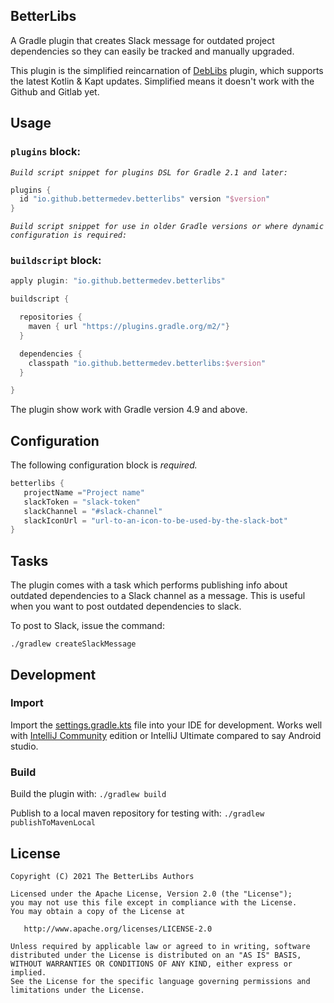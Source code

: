 BetterLibs
-------

A Gradle plugin that creates Slack message for outdated project dependencies so they
can easily be tracked and manually upgraded.

This plugin is the simplified reincarnation of [DebLibs](https://github.com/hellofresh/deblibs-gradle-plugin)
plugin, which supports the latest Kotlin & Kapt updates. Simplified means it doesn't work with the Github and Gitlab yet.


Usage
-----

### `plugins` block:

_`Build script snippet for plugins DSL for Gradle 2.1 and later:`_

```groovy
plugins {
  id "io.github.bettermedev.betterlibs" version "$version"
}
```

_`Build script snippet for use in older Gradle versions or where dynamic configuration is required:`_
### `buildscript` block:
```groovy
apply plugin: "io.github.bettermedev.betterlibs"

buildscript {

  repositories {
    maven { url "https://plugins.gradle.org/m2/"}
  }

  dependencies {
    classpath "io.github.bettermedev.betterlibs:$version"
  }

}
```

The plugin show work with Gradle version 4.9 and above.

Configuration
-------------
The following configuration block is _required._

```groovy
betterlibs {
   projectName ="Project name"
   slackToken = "slack-token"
   slackChannel = "#slack-channel"
   slackIconUrl = "url-to-an-icon-to-be-used-by-the-slack-bot"
}

```

Tasks
----

The plugin comes with a task which performs publishing info about outdated dependencies to a Slack channel as a message. 
This is useful when you want to post outdated dependencies to slack.

To post to Slack, issue the command:

`./gradlew createSlackMessage`

Development
-----------
### Import
Import the [settings.gradle.kts](https://github.com/betterme-dev/BetterLibs/blob/master/settings.gradle.kts) file into your IDE for development.
Works well with [IntelliJ Community](https://www.jetbrains.com/de-de/idea/download) edition or IntelliJ Ultimate compared to say Android studio.

### Build

Build the plugin with: `./gradlew build`

Publish to a local maven repository for testing with: `./gradlew publishToMavenLocal`

License
-------

    Copyright (C) 2021 The BetterLibs Authors

    Licensed under the Apache License, Version 2.0 (the "License");
    you may not use this file except in compliance with the License.
    You may obtain a copy of the License at

       http://www.apache.org/licenses/LICENSE-2.0

    Unless required by applicable law or agreed to in writing, software
    distributed under the License is distributed on an "AS IS" BASIS,
    WITHOUT WARRANTIES OR CONDITIONS OF ANY KIND, either express or implied.
    See the License for the specific language governing permissions and
    limitations under the License.
